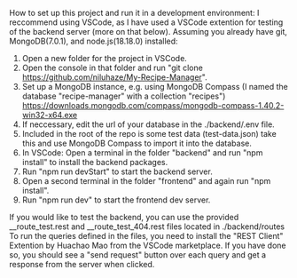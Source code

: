 How to set up this project and run it in a development environment:
I reccommend using VSCode, as I have used a VSCode extention for testing of the backend server (more on that below).
Assuming you already have git, MongoDB(7.0.1), and node.js(18.18.0) installed:

1. Open a new folder for the project in VSCode.
2. Open the console in that folder and run "git clone https://github.com/niluhaze/My-Recipe-Manager".
3. Set up a MongoDB instance, e.g. using MongoDB Compass
    (I named the database "recipe-manager" with a collection "recipes")
    https://downloads.mongodb.com/compass/mongodb-compass-1.40.2-win32-x64.exe
4. If neccessary, edit the url of your database in the ./backend/.env file.
5. Included in the root of the repo is some test data (test-data.json) take this and use MongoDB Compass to import it into the database.
6. In VSCode: Open a terminal in the folder "backend" and run "npm install" to install the backend packages.
7. Run "npm run devStart" to start the backend server.
8. Open a second terminal in the folder "frontend" and again run "npm install".
9. Run "npm run dev" to start the frontend dev server.

If you would like to test the backend, you can use the provided __route_test.rest and __route_test_404.rest files located in ./backend/routes
To run the queries defined in the files, you need to install the "REST Client" Extention by Huachao Mao from the VSCode marketplace.
If you have done so, you should see a "send request" button over each query and get a response from the server when clicked.
